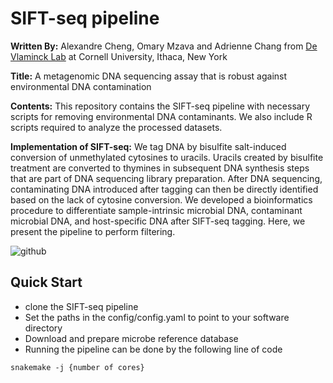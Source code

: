# SIFT-seq pipeline

**Written By:** Alexandre Cheng, Omary Mzava and Adrienne Chang from [De Vlaminck Lab](https://devlaminck.bme.cornell.edu/) at Cornell University, Ithaca, New York

**Title:** A metagenomic DNA sequencing assay that is robust against environmental DNA contamination
 
**Contents:** This repository contains the SIFT-seq pipeline with necessary scripts for removing environmental DNA contaminants. 
We also include R scripts required to analyze the processed datasets. 

**Implementation of SIFT-seq:**
We tag DNA by bisulfite salt-induced conversion of unmethylated cytosines to uracils. Uracils created by bisulfite treatment are converted to thymines in subsequent DNA synthesis steps that are part of DNA sequencing library preparation. After DNA sequencing, contaminating DNA introduced after tagging can then be directly identified based on the lack of cytosine conversion. We developed a bioinformatics procedure to differentiate sample-intrinsic microbial DNA, contaminant microbial DNA, and host-specific DNA after SIFT-seq tagging. Here, we present the pipeline to perform filtering.


![github](https://user-images.githubusercontent.com/62556613/173901368-d85e75fb-78f8-43b1-b8d1-5300c706442d.png)

 ## **Quick Start**
 - clone the SIFT-seq pipeline
 - Set the paths in the config/config.yaml to point to your software directory
 - Download and prepare microbe reference database
 - Running the pipeline can be done by the following line of code
 
 ```
 snakemake -j {number of cores}
 ```
 
 
